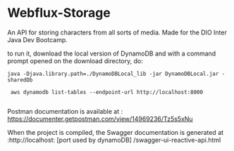 # Webflux-Storage

An API for storing characters from all sorts of media. Made for the DIO Inter Java Dev Bootcamp.

to run it, download the local version of DynamoDB and with a command prompt opened on the download directory, do:

```
java -Djava.library.path=./DynamoDBLocal_lib -jar DynamoDBLocal.jar -sharedDb
 
 aws dynamodb list-tables --endpoint-url http://localhost:8000
 
 ```
 
 Postman documentation is available at : https://documenter.getpostman.com/view/14969236/Tz5s5xNu
 
 
 When the project is compiled, the Swagger documentation is generated at :http://localhost: [port used by dynamoDB] /swagger-ui-reactive-api.html
 


